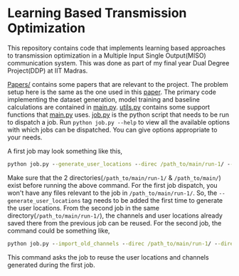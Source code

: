 # Learning Based Transmission Optimization

This repository contains code that implements learning based approaches to transmission optimization in a Multiple Input Single Output(MISO) communication system. This was done as part of my final year Dual Degree Project(DDP) at IIT Madras.

[Papers/](Papers/) contains some papers that are relevant to the project. The problem setup here is the same as the one used in this [paper](Papers/Conf_Learning_to_Beamform_for_Intelligent_Reflecting_Surface_with_Implicit_Channel_Estimate.pdf). The primary code implementing the dataset generation, model training and baseline calculations are contained in [main.py](main.py). [utils.py](utils.py) contains some support functions that [main.py](main.py) uses. [job.py](job.py) is the python script that needs to be run to dispatch a job. Run `python job.py --help` to view all the available options with which jobs can be dispatched. You can give options appropriate to your needs.

A first job may look something like this,
```cmd
python job.py --generate_user_locations --direc /path_to/main/run-1/ --direc_main /path_to/main/
```

Make sure that the 2 directories(`/path_to/main/run-1/` & `/path_to/main/`) exist before running the above command. For the first job dispatch, you won't have any files relevant to the job in `/path_to/main/run-1/`. So, the `--generate_user_locations` tag needs to be added the first time to generate the user locations. From the second job in the same directory(`/path_to/main/run-1/`), the channels and user locations already saved there from the previous job can be reused. For the second job, the command could be something like,
```cmd
python job.py --import_old_channels --direc /path_to/main/run-1/ --direc_main /path_to/main/
```

This command asks the job to reuse the user locations and channels generated during the first job.
